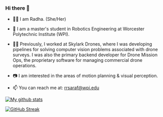 ### Hi there 👋

- :raising_hand_woman: I am Radha. (She/Her)
<!--
**radhasaraf/radhasaraf** is a ✨ _special_ ✨ repository because its `README.md` (this file) appears on your GitHub profile.

Here are some ideas to get you started:

- 🔭 I’m currently working on ...
- 🌱 I’m currently learning ...
- 👯 I’m looking to collaborate on ...
- 🤔 I’m looking for help with ...
- 💬 Ask me about ...
- ⚡ Fun fact: ...
-->

- :blue_book: I am a master's student in Robotics Engineering at Worcester Polytechnic Institute (WPI).

- :woman_technologist: Previously, I worked at Skylark Drones, where I was developing pipelines for solving computer vision problems associated with drone surveys. I was also the primary backend developer for Drone Mission Ops, the proprietary software for managing commercial drone operations.

- 📷 I am interested in the areas of motion planning & visual perception.

- 📫 You can reach me at: rrsaraf@wpi.edu

[![My github stats](https://github-readme-stats.vercel.app/api?username=radhasaraf&show_icons=true&theme=tokyonight)](https://github.com/anuraghazra/github-readme-stats) 

[![GitHub Streak](http://github-readme-streak-stats.herokuapp.com?user=radhasaraf&theme=tokyonight)](https://git.io/streak-stats)
